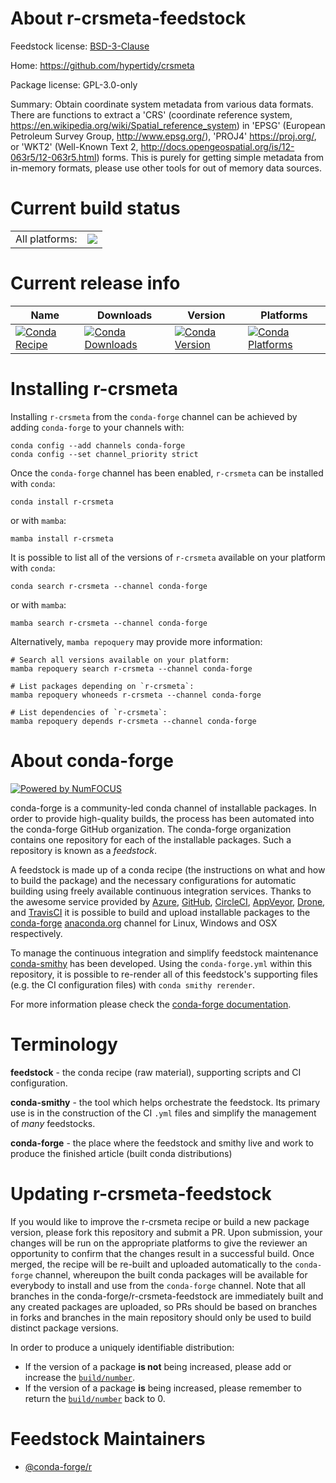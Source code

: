 About r-crsmeta-feedstock
=========================

Feedstock license: [BSD-3-Clause](https://github.com/conda-forge/r-crsmeta-feedstock/blob/main/LICENSE.txt)

Home: https://github.com/hypertidy/crsmeta

Package license: GPL-3.0-only

Summary: Obtain coordinate system metadata from various data formats. There are functions to extract a 'CRS' (coordinate reference system, <https://en.wikipedia.org/wiki/Spatial_reference_system>) in 'EPSG' (European Petroleum Survey Group, <http://www.epsg.org/>), 'PROJ4' <https://proj.org/>, or 'WKT2' (Well-Known Text 2, <http://docs.opengeospatial.org/is/12-063r5/12-063r5.html>) forms. This is purely for getting simple metadata from in-memory formats, please use other tools for out of memory data sources.

Current build status
====================


<table><tr><td>All platforms:</td>
    <td>
      <a href="https://dev.azure.com/conda-forge/feedstock-builds/_build/latest?definitionId=15725&branchName=main">
        <img src="https://dev.azure.com/conda-forge/feedstock-builds/_apis/build/status/r-crsmeta-feedstock?branchName=main">
      </a>
    </td>
  </tr>
</table>

Current release info
====================

| Name | Downloads | Version | Platforms |
| --- | --- | --- | --- |
| [![Conda Recipe](https://img.shields.io/badge/recipe-r--crsmeta-green.svg)](https://anaconda.org/conda-forge/r-crsmeta) | [![Conda Downloads](https://img.shields.io/conda/dn/conda-forge/r-crsmeta.svg)](https://anaconda.org/conda-forge/r-crsmeta) | [![Conda Version](https://img.shields.io/conda/vn/conda-forge/r-crsmeta.svg)](https://anaconda.org/conda-forge/r-crsmeta) | [![Conda Platforms](https://img.shields.io/conda/pn/conda-forge/r-crsmeta.svg)](https://anaconda.org/conda-forge/r-crsmeta) |

Installing r-crsmeta
====================

Installing `r-crsmeta` from the `conda-forge` channel can be achieved by adding `conda-forge` to your channels with:

```
conda config --add channels conda-forge
conda config --set channel_priority strict
```

Once the `conda-forge` channel has been enabled, `r-crsmeta` can be installed with `conda`:

```
conda install r-crsmeta
```

or with `mamba`:

```
mamba install r-crsmeta
```

It is possible to list all of the versions of `r-crsmeta` available on your platform with `conda`:

```
conda search r-crsmeta --channel conda-forge
```

or with `mamba`:

```
mamba search r-crsmeta --channel conda-forge
```

Alternatively, `mamba repoquery` may provide more information:

```
# Search all versions available on your platform:
mamba repoquery search r-crsmeta --channel conda-forge

# List packages depending on `r-crsmeta`:
mamba repoquery whoneeds r-crsmeta --channel conda-forge

# List dependencies of `r-crsmeta`:
mamba repoquery depends r-crsmeta --channel conda-forge
```


About conda-forge
=================

[![Powered by
NumFOCUS](https://img.shields.io/badge/powered%20by-NumFOCUS-orange.svg?style=flat&colorA=E1523D&colorB=007D8A)](https://numfocus.org)

conda-forge is a community-led conda channel of installable packages.
In order to provide high-quality builds, the process has been automated into the
conda-forge GitHub organization. The conda-forge organization contains one repository
for each of the installable packages. Such a repository is known as a *feedstock*.

A feedstock is made up of a conda recipe (the instructions on what and how to build
the package) and the necessary configurations for automatic building using freely
available continuous integration services. Thanks to the awesome service provided by
[Azure](https://azure.microsoft.com/en-us/services/devops/), [GitHub](https://github.com/),
[CircleCI](https://circleci.com/), [AppVeyor](https://www.appveyor.com/),
[Drone](https://cloud.drone.io/welcome), and [TravisCI](https://travis-ci.com/)
it is possible to build and upload installable packages to the
[conda-forge](https://anaconda.org/conda-forge) [anaconda.org](https://anaconda.org/)
channel for Linux, Windows and OSX respectively.

To manage the continuous integration and simplify feedstock maintenance
[conda-smithy](https://github.com/conda-forge/conda-smithy) has been developed.
Using the ``conda-forge.yml`` within this repository, it is possible to re-render all of
this feedstock's supporting files (e.g. the CI configuration files) with ``conda smithy rerender``.

For more information please check the [conda-forge documentation](https://conda-forge.org/docs/).

Terminology
===========

**feedstock** - the conda recipe (raw material), supporting scripts and CI configuration.

**conda-smithy** - the tool which helps orchestrate the feedstock.
                   Its primary use is in the construction of the CI ``.yml`` files
                   and simplify the management of *many* feedstocks.

**conda-forge** - the place where the feedstock and smithy live and work to
                  produce the finished article (built conda distributions)


Updating r-crsmeta-feedstock
============================

If you would like to improve the r-crsmeta recipe or build a new
package version, please fork this repository and submit a PR. Upon submission,
your changes will be run on the appropriate platforms to give the reviewer an
opportunity to confirm that the changes result in a successful build. Once
merged, the recipe will be re-built and uploaded automatically to the
`conda-forge` channel, whereupon the built conda packages will be available for
everybody to install and use from the `conda-forge` channel.
Note that all branches in the conda-forge/r-crsmeta-feedstock are
immediately built and any created packages are uploaded, so PRs should be based
on branches in forks and branches in the main repository should only be used to
build distinct package versions.

In order to produce a uniquely identifiable distribution:
 * If the version of a package **is not** being increased, please add or increase
   the [``build/number``](https://docs.conda.io/projects/conda-build/en/latest/resources/define-metadata.html#build-number-and-string).
 * If the version of a package **is** being increased, please remember to return
   the [``build/number``](https://docs.conda.io/projects/conda-build/en/latest/resources/define-metadata.html#build-number-and-string)
   back to 0.

Feedstock Maintainers
=====================

* [@conda-forge/r](https://github.com/conda-forge/r/)

